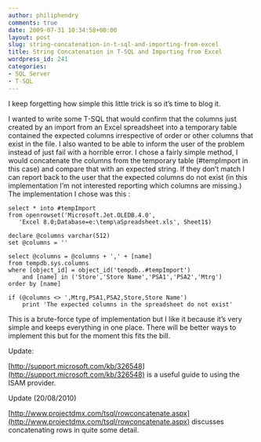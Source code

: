 ```yaml
---
author: philiphendry
comments: true
date: 2009-07-31 10:34:58+00:00
layout: post
slug: string-concatenation-in-t-sql-and-importing-from-excel
title: String Concatenation in T-SQL and Importing from Excel
wordpress_id: 241
categories:
- SQL Server
- T-SQL
---
```


I keep forgetting how simple this little trick is so it’s time to blog it.

I wanted to write some T-SQL that would confirm that the columns just created by an import from an Excel spreadsheet into a temporary table contained the expected columns irrespective of order or other columns that exist in the file. I also wanted to be able to inform the user of the problem instead of just fail with a horrible error. I chose a fairly simple method, I would concatenate the columns from the temporary table (#tempImport in this case) and compare that with an expected string. If they don’t match I can report back to the user that the expected columns do not exist (in this implementation I’m not interested reporting which columns are missing.) The implementation I chose was this :




    
    select * into #tempImport
    from openrowset('Microsoft.Jet.OLEDB.4.0',
       'Excel 8.0;Database=e:\temp\aSpreadsheet.xls', Sheet1$)
    
    declare @columns varchar(512)
    set @columns = ''
    
    select @columns = @columns + ',' + [name]
    from tempdb.sys.columns
    where [object_id] = object_id('tempdb..#tempImport')
        and [name] in ('Store','Store Name','PSA1','PSA2','Mtrg')
    order by [name]
    
    if (@columns <> ',Mtrg,PSA1,PSA2,Store,Store Name')
        print 'The expected columns in the spreadsheet do not exist'





This is a brute-force type of implementation but I like it because it’s very simple and keeps everything in one place. There will be better ways to implement this but for the moment this fits the bill.

Update:

[http://support.microsoft.com/kb/326548](http://support.microsoft.com/kb/326548) is a useful guide to using the ISAM provider.

Update (20/08/2010)

[http://www.projectdmx.com/tsql/rowconcatenate.aspx](http://www.projectdmx.com/tsql/rowconcatenate.aspx) discusses concatenating rows in quite some detail.
